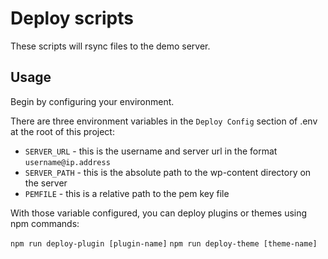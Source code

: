 # Deploy scripts

These scripts will rsync files to the demo server.

## Usage

Begin by configuring your environment. 

There are three environment variables in the `Deploy Config` section of .env at the root of this project:

- `SERVER_URL` - this is the username and server url in the format `username@ip.address`
- `SERVER_PATH` - this is the absolute path to the wp-content directory on the server
- `PEMFILE` - this is a relative path to the pem key file

With those variable configured, you can deploy plugins or themes using npm commands:

`npm run deploy-plugin [plugin-name]`
`npm run deploy-theme [theme-name]`

